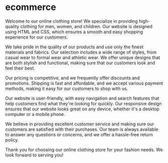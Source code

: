 # ecommerce
Welcome to our online clothing store! We specialize in providing high-quality clothing for men, women, and children. Our website is designed using HTML and CSS, which ensures a smooth and easy shopping experience for our customers.

We take pride in the quality of our products and use only the finest materials and fabrics. Our selection includes a wide range of styles, from casual wear to formal wear and athletic wear. We offer unique designs that are both stylish and functional, making sure that our customers look and feel their best.

Our pricing is competitive, and we frequently offer discounts and promotions. Shipping is fast and affordable, and we accept various payment methods, making it easy for our customers to shop with us.

Our website is user-friendly, with easy navigation and search features that help customers find what they're looking for quickly. Our responsive design ensures that our website looks great on any device, whether it's a desktop computer or a mobile phone.

We believe in providing excellent customer service and making sure our customers are satisfied with their purchases. Our team is always available to answer any questions or concerns, and we offer a hassle-free return policy.

Thank you for choosing our online clothing store for your fashion needs. We look forward to serving you!





